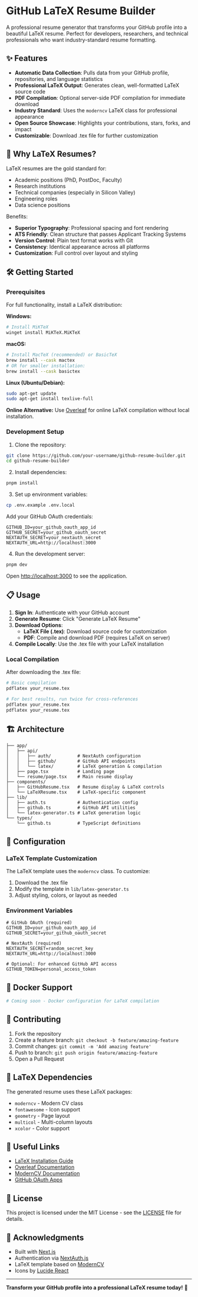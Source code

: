 # GitHub LaTeX Resume Builder

A professional resume generator that transforms your GitHub profile into a beautiful LaTeX resume. Perfect for developers, researchers, and technical professionals who want industry-standard resume formatting.

## ✨ Features

- **Automatic Data Collection**: Pulls data from your GitHub profile, repositories, and language statistics
- **Professional LaTeX Output**: Generates clean, well-formatted LaTeX source code
- **PDF Compilation**: Optional server-side PDF compilation for immediate download
- **Industry Standard**: Uses the `moderncv` LaTeX class for professional appearance
- **Open Source Showcase**: Highlights your contributions, stars, forks, and impact
- **Customizable**: Download .tex file for further customization

## 🚀 Why LaTeX Resumes?

LaTeX resumes are the gold standard for:
- Academic positions (PhD, PostDoc, Faculty)
- Research institutions
- Technical companies (especially in Silicon Valley)
- Engineering roles
- Data science positions

Benefits:
- **Superior Typography**: Professional spacing and font rendering
- **ATS Friendly**: Clean structure that passes Applicant Tracking Systems
- **Version Control**: Plain text format works with Git
- **Consistency**: Identical appearance across all platforms
- **Customization**: Full control over layout and styling

## 🛠️ Getting Started

### Prerequisites

For full functionality, install a LaTeX distribution:

**Windows:**
```bash
# Install MiKTeX
winget install MiKTeX.MiKTeX
```

**macOS:**
```bash
# Install MacTeX (recommended) or BasicTeX
brew install --cask mactex
# OR for smaller installation:
brew install --cask basictex
```

**Linux (Ubuntu/Debian):**
```bash
sudo apt-get update
sudo apt-get install texlive-full
```

**Online Alternative:**
Use [Overleaf](https://www.overleaf.com) for online LaTeX compilation without local installation.

### Development Setup

1. Clone the repository:
```bash
git clone https://github.com/your-username/github-resume-builder.git
cd github-resume-builder
```

2. Install dependencies:
```bash
pnpm install
```

3. Set up environment variables:
```bash
cp .env.example .env.local
```

Add your GitHub OAuth credentials:
```env
GITHUB_ID=your_github_oauth_app_id
GITHUB_SECRET=your_github_oauth_secret
NEXTAUTH_SECRET=your_nextauth_secret
NEXTAUTH_URL=http://localhost:3000
```

4. Run the development server:
```bash
pnpm dev
```

Open [http://localhost:3000](http://localhost:3000) to see the application.

## 📋 Usage

1. **Sign In**: Authenticate with your GitHub account
2. **Generate Resume**: Click "Generate LaTeX Resume" 
3. **Download Options**:
   - **LaTeX File (.tex)**: Download source code for customization
   - **PDF**: Compile and download PDF (requires LaTeX on server)
4. **Compile Locally**: Use the .tex file with your LaTeX installation

### Local Compilation

After downloading the .tex file:

```bash
# Basic compilation
pdflatex your_resume.tex

# For best results, run twice for cross-references
pdflatex your_resume.tex
pdflatex your_resume.tex
```

## 🏗️ Architecture

```
├── app/
│   ├── api/
│   │   ├── auth/          # NextAuth configuration
│   │   ├── github/        # GitHub API endpoints
│   │   └── latex/         # LaTeX generation & compilation
│   ├── page.tsx           # Landing page
│   └── resume/page.tsx    # Main resume display
├── components/
│   ├── GitHubResume.tsx   # Resume display & LaTeX controls
│   └── LaTeXResume.tsx    # LaTeX-specific component
├── lib/
│   ├── auth.ts            # Authentication config
│   ├── github.ts          # GitHub API utilities
│   └── latex-generator.ts # LaTeX generation logic
└── types/
    └── github.ts          # TypeScript definitions
```

## 🔧 Configuration

### LaTeX Template Customization

The LaTeX template uses the `moderncv` class. To customize:

1. Download the .tex file
2. Modify the template in `lib/latex-generator.ts`
3. Adjust styling, colors, or layout as needed

### Environment Variables

```env
# GitHub OAuth (required)
GITHUB_ID=your_github_oauth_app_id
GITHUB_SECRET=your_github_oauth_secret

# NextAuth (required)
NEXTAUTH_SECRET=random_secret_key
NEXTAUTH_URL=http://localhost:3000

# Optional: For enhanced GitHub API access
GITHUB_TOKEN=personal_access_token
```

## 🐳 Docker Support

```dockerfile
# Coming soon - Docker configuration for LaTeX compilation
```

## 🤝 Contributing

1. Fork the repository
2. Create a feature branch: `git checkout -b feature/amazing-feature`
3. Commit changes: `git commit -m 'Add amazing feature'`
4. Push to branch: `git push origin feature/amazing-feature`
5. Open a Pull Request

## 📄 LaTeX Dependencies

The generated resume uses these LaTeX packages:
- `moderncv` - Modern CV class
- `fontawesome` - Icon support
- `geometry` - Page layout
- `multicol` - Multi-column layouts
- `xcolor` - Color support

## 🔗 Useful Links

- [LaTeX Installation Guide](https://www.latex-project.org/get/)
- [Overleaf Documentation](https://www.overleaf.com/learn)
- [ModernCV Documentation](https://ctan.org/pkg/moderncv)
- [GitHub OAuth Apps](https://github.com/settings/developers)

## 📝 License

This project is licensed under the MIT License - see the [LICENSE](LICENSE) file for details.

## 🙏 Acknowledgments

- Built with [Next.js](https://nextjs.org/)
- Authentication via [NextAuth.js](https://next-auth.js.org/)
- LaTeX template based on [ModernCV](https://ctan.org/pkg/moderncv)
- Icons by [Lucide React](https://lucide.dev/)

---

**Transform your GitHub profile into a professional LaTeX resume today!** 🚀
